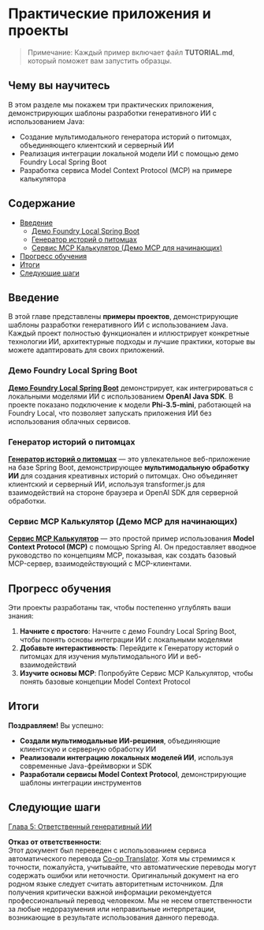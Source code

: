<!--
CO_OP_TRANSLATOR_METADATA:
{
  "original_hash": "139c227ef39d24287257d1aff6fc6973",
  "translation_date": "2025-07-25T08:46:24+00:00",
  "source_file": "04-PracticalSamples/README.md",
  "language_code": "ru"
}
-->
# Практические приложения и проекты

> Примечание: Каждый пример включает файл **TUTORIAL.md**, который поможет вам запустить образцы.

## Чему вы научитесь
В этом разделе мы покажем три практических приложения, демонстрирующих шаблоны разработки генеративного ИИ с использованием Java:
- Создание мультимодального генератора историй о питомцах, объединяющего клиентский и серверный ИИ
- Реализация интеграции локальной модели ИИ с помощью демо Foundry Local Spring Boot
- Разработка сервиса Model Context Protocol (MCP) на примере калькулятора

## Содержание

- [Введение](../../../04-PracticalSamples)
  - [Демо Foundry Local Spring Boot](../../../04-PracticalSamples)
  - [Генератор историй о питомцах](../../../04-PracticalSamples)
  - [Сервис MCP Калькулятор (Демо MCP для начинающих)](../../../04-PracticalSamples)
- [Прогресс обучения](../../../04-PracticalSamples)
- [Итоги](../../../04-PracticalSamples)
- [Следующие шаги](../../../04-PracticalSamples)

## Введение

В этой главе представлены **примеры проектов**, демонстрирующие шаблоны разработки генеративного ИИ с использованием Java. Каждый проект полностью функционален и иллюстрирует конкретные технологии ИИ, архитектурные подходы и лучшие практики, которые вы можете адаптировать для своих приложений.

### Демо Foundry Local Spring Boot

**[Демо Foundry Local Spring Boot](foundrylocal/README.md)** демонстрирует, как интегрироваться с локальными моделями ИИ с использованием **OpenAI Java SDK**. В проекте показано подключение к модели **Phi-3.5-mini**, работающей на Foundry Local, что позволяет запускать приложения ИИ без использования облачных сервисов.

### Генератор историй о питомцах

**[Генератор историй о питомцах](petstory/README.md)** — это увлекательное веб-приложение на базе Spring Boot, демонстрирующее **мультимодальную обработку ИИ** для создания креативных историй о питомцах. Оно объединяет клиентский и серверный ИИ, используя transformer.js для взаимодействий на стороне браузера и OpenAI SDK для серверной обработки.

### Сервис MCP Калькулятор (Демо MCP для начинающих)

**[Сервис MCP Калькулятор](mcp/calculator/README.md)** — это простой пример использования **Model Context Protocol (MCP)** с помощью Spring AI. Он предоставляет вводное руководство по концепциям MCP, показывая, как создать базовый MCP-сервер, взаимодействующий с MCP-клиентами.

## Прогресс обучения

Эти проекты разработаны так, чтобы постепенно углублять ваши знания:

1. **Начните с простого**: Начните с демо Foundry Local Spring Boot, чтобы понять основы интеграции ИИ с локальными моделями
2. **Добавьте интерактивность**: Перейдите к Генератору историй о питомцах для изучения мультимодального ИИ и веб-взаимодействий
3. **Изучите основы MCP**: Попробуйте Сервис MCP Калькулятор, чтобы понять базовые концепции Model Context Protocol

## Итоги

**Поздравляем!** Вы успешно:

- **Создали мультимодальные ИИ-решения**, объединяющие клиентскую и серверную обработку ИИ
- **Реализовали интеграцию локальных моделей ИИ**, используя современные Java-фреймворки и SDK
- **Разработали сервисы Model Context Protocol**, демонстрирующие шаблоны интеграции инструментов

## Следующие шаги

[Глава 5: Ответственный генеративный ИИ](../05-ResponsibleGenAI/README.md)

**Отказ от ответственности**:  
Этот документ был переведен с использованием сервиса автоматического перевода [Co-op Translator](https://github.com/Azure/co-op-translator). Хотя мы стремимся к точности, пожалуйста, учитывайте, что автоматические переводы могут содержать ошибки или неточности. Оригинальный документ на его родном языке следует считать авторитетным источником. Для получения критически важной информации рекомендуется профессиональный перевод человеком. Мы не несем ответственности за любые недоразумения или неправильные интерпретации, возникающие в результате использования данного перевода.
